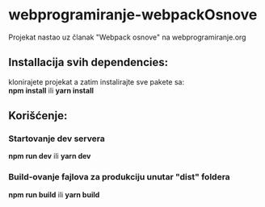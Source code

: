 # webprogramiranje-webpackOsnove
Projekat nastao uz članak "Webpack osnove" na  webprogramiranje.org

<h2>Installacija svih dependencies:</h2>
klonirajete projekat a zatim instalirajte sve pakete sa: <br>
<strong>npm install</strong> 
ili <strong>yarn install</strong> <br> 

<h2>Korišćenje:</h2>
<h3>Startovanje dev servera</h3>
<strong>npm run dev</strong> 
ili 
<strong>yarn dev</strong> <br> 

<h3>Build-ovanje fajlova za produkciju unutar "dist" foldera</h3>
<strong>npm run build</strong> 
ili 
<strong>yarn build</strong> <br> 
